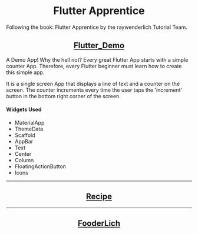 <h1 align="center">Flutter Apprentice</h1>

Following the book: Flutter Apprentice by the raywenderlich Tutorial Team.

<h2 align="center"><a href="">Flutter_Demo</a></h2>
<p>A Demo App! Why the hell not? Every great Flutter App starts with a simple counter App. Therefore, every Flutter beginner must learn how to create this simple app. 
</p>

<p>It is a single screen App that displays a line of text and a counter on the screen.
The counter increments every time the user taps the 'increment' button in the bottom
right corner of the screen.</p>

<h4>Widgets Used</h4>
<ul>
<li>MaterialApp</li>
<li>ThemeData</li>
<li>Scaffold</li>
<li>AppBar</li>
<li>Text</li>
<li>Center</li>
<li>Column</li>
<li>FloatingActionButton</li>
<li>Icons</li>
</ul>

<hr />
<h2 align="center"><a href="">Recipe</a></h2>

<hr />
<h2 align="center"><a href="">FooderLich</a></h2>
